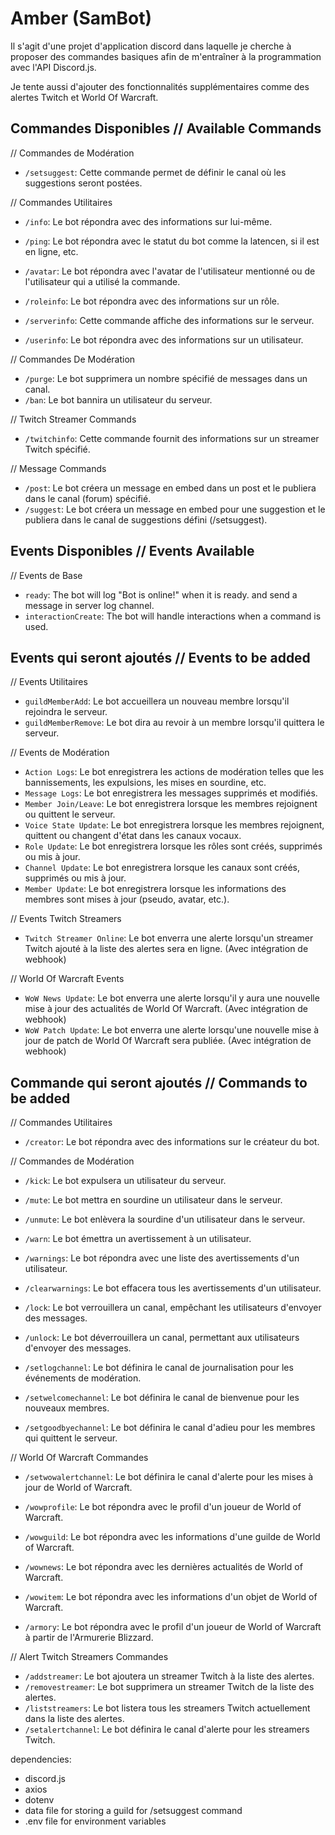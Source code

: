 # Amber (SamBot)

Il s'agit d'une projet d'application discord dans laquelle je cherche à proposer des commandes basiques afin de m'entraîner à la programmation avec l'API Discord.js.

Je tente aussi d'ajouter des fonctionnalités supplémentaires comme des alertes Twitch et World Of Warcraft.


## Commandes Disponibles // Available Commands
// Commandes de Modération
- `/setsuggest`: Cette commande permet de définir le canal où les suggestions seront postées.


// Commandes Utilitaires
- `/info`: Le bot répondra avec des informations sur lui-même.
- `/ping`: Le bot répondra avec le statut du bot comme la latencen, si il est en ligne, etc.
- `/avatar`: Le bot répondra avec l'avatar de l'utilisateur mentionné ou de l'utilisateur qui a utilisé la commande.

- `/roleinfo`: Le bot répondra avec des informations sur un rôle.
- `/serverinfo`: Cette commande affiche des informations sur le serveur.
- `/userinfo`: Le bot répondra avec des informations sur un utilisateur.


// Commandes De Modération
- `/purge`: Le bot supprimera un nombre spécifié de messages dans un canal.
- `/ban`: Le bot bannira un utilisateur du serveur.

// Twitch Streamer Commands
- `/twitchinfo`: Cette commande fournit des informations sur un streamer Twitch spécifié.

// Message Commands
- `/post`: Le bot créera un message en embed dans un post et le publiera dans le canal (forum) spécifié.
- `/suggest`: Le bot créera un message en embed pour une suggestion et le publiera dans le canal de suggestions défini (/setsuggest). 


## Events Disponibles // Events Available

// Events de Base
- `ready`: The bot will log "Bot is online!" when it is ready. and send a message in server log channel.
- `interactionCreate`: The bot will handle interactions when a command is used.

## Events qui seront ajoutés // Events to be added

// Events Utilitaires
- `guildMemberAdd`: Le bot accueillera un nouveau membre lorsqu'il rejoindra le serveur.
- `guildMemberRemove`: Le bot dira au revoir à un membre lorsqu'il quittera le serveur.

// Events de Modération
- `Action Logs`: Le bot enregistrera les actions de modération telles que les bannissements, les expulsions, les mises en sourdine, etc.
- `Message Logs`: Le bot enregistrera les messages supprimés et modifiés.
- `Member Join/Leave`: Le bot enregistrera lorsque les membres rejoignent ou quittent le serveur.
- `Voice State Update`: Le bot enregistrera lorsque les membres rejoignent, quittent ou changent d'état dans les canaux vocaux.
- `Role Update`: Le bot enregistrera lorsque les rôles sont créés, supprimés ou mis à jour.
- `Channel Update`: Le bot enregistrera lorsque les canaux sont créés, supprimés ou mis à jour.
- `Member Update`: Le bot enregistrera lorsque les informations des membres sont mises à jour (pseudo, avatar, etc.).

// Events Twitch Streamers
- `Twitch Streamer Online`: Le bot enverra une alerte lorsqu'un streamer Twitch ajouté à la liste des alertes sera en ligne. (Avec intégration de webhook)

// World Of Warcraft Events

- `WoW News Update`: Le bot enverra une alerte lorsqu'il y aura une nouvelle mise à jour des actualités de World Of Warcraft. (Avec intégration de webhook)
- `WoW Patch Update`: Le bot enverra une alerte lorsqu'une nouvelle mise à jour de patch de World Of Warcraft sera publiée. (Avec intégration de webhook)

## Commande qui seront ajoutés // Commands to be added

// Commandes Utilitaires
- `/creator`: Le bot répondra avec des informations sur le créateur du bot.

// Commandes de Modération
- `/kick`: Le bot expulsera un utilisateur du serveur.
- `/mute`: Le bot mettra en sourdine un utilisateur dans le serveur.
- `/unmute`: Le bot enlèvera la sourdine d'un utilisateur dans le serveur.
- `/warn`: Le bot émettra un avertissement à un utilisateur.
- `/warnings`: Le bot répondra avec une liste des avertissements d'un utilisateur.
- `/clearwarnings`: Le bot effacera tous les avertissements d'un utilisateur.

- `/lock`: Le bot verrouillera un canal, empêchant les utilisateurs d'envoyer des messages.
- `/unlock`: Le bot déverrouillera un canal, permettant aux utilisateurs d'envoyer des messages.

- `/setlogchannel`: Le bot définira le canal de journalisation pour les événements de modération.
- `/setwelcomechannel`: Le bot définira le canal de bienvenue pour les nouveaux membres.
- `/setgoodbyechannel`: Le bot définira le canal d'adieu pour les membres qui quittent le serveur.

// World Of Warcraft Commandes 
- `/setwowalertchannel`: Le bot définira le canal d'alerte pour les mises à jour de World of Warcraft.

- `/wowprofile`: Le bot répondra avec le profil d'un joueur de World of Warcraft.
- `/wowguild`: Le bot répondra avec les informations d'une guilde de World of Warcraft.
- `/wownews`: Le bot répondra avec les dernières actualités de World of Warcraft.
- `/wowitem`: Le bot répondra avec les informations d'un objet de World of Warcraft.
- `/armory`: Le bot répondra avec le profil d'un joueur de World of Warcraft à partir de l'Armurerie Blizzard.

// Alert Twitch Streamers Commandes
- `/addstreamer`: Le bot ajoutera un streamer Twitch à la liste des alertes.
- `/removestreamer`: Le bot supprimera un streamer Twitch de la liste des alertes.
- `/liststreamers`: Le bot listera tous les streamers Twitch actuellement dans la liste des alertes.
- `/setalertchannel`: Le bot définira le canal d'alerte pour les streamers Twitch.


dependencies:
- discord.js
- axios
- dotenv
- data file for storing a guild for /setsuggest command
- .env file for environment variables